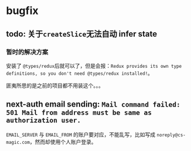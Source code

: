 # bugfix

## todo: 关于`createSlice`无法自动 infer state

### 暂时的解决方案

安装了 `@types/redux`后就可以了，但是会报：`Redux provides its own type definitions, so you don't need @types/redux installed!`。

匪夷所思的是之前的项目都不用装这个。。。


## next-auth email sending: `Mail command failed: 501 Mail from address must be same as authorization user.`

`EMAIL_SERVER` 与 `EMAIL_FROM` 的账户要对应，不能乱写，比如写成 `noreply@cs-magic.com`，然而却使用个人账户登录。

